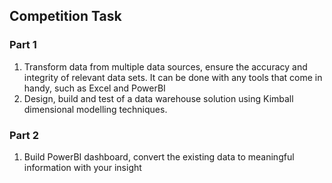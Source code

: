 ## Competition Task

### Part 1

1. Transform data from multiple data sources, ensure the accuracy and integrity of
   relevant data sets. It
   can be done with any tools that come in handy, such as Excel and PowerBI
2. Design, build and test of a data warehouse solution using Kimball
   dimensional modelling techniques.

### Part 2

1. Build PowerBI dashboard, convert the existing data to meaningful information with
   your insight
